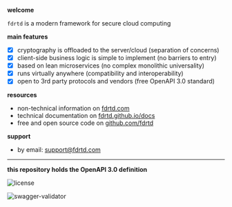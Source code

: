 **welcome**

`fdrtd` is a modern framework for secure cloud computing

**main features**

- [x] cryptography is offloaded to the server/cloud (separation of concerns)
- [x] client-side business logic is simple to implement (no barriers to entry)
- [x] based on lean microservices (no complex monolithic universality)
- [x] runs virtually anywhere (compatibility and interoperability)
- [x] open to 3rd party protocols and vendors (free OpenAPI 3.0 standard)

**resources**

* non-technical information on [fdrtd.com](https://fdrtd.com)
* technical documentation on [fdrtd.github.io/docs](https://fdrtd.github.io/docs/)
* free and open source code on [github.com/fdrtd](https://github.com/fdrtd)

**support**

* by email: [support@fdrtd.com](mailto:support@fdrtd.com)

---

**this repository holds the OpenAPI 3.0 definition**

![license](https://img.shields.io/github/license/fdrtd/api)

![swagger-validator](https://img.shields.io/swagger/valid/3.0?specUrl=https%3A%2F%2Fraw.githubusercontent.com%2Ffdrtd%2Fapi%2Fmain%2Fopenapi.yaml)
